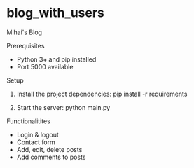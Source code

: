 # blog_with_users
Mihai's Blog 

Prerequisites
- Python 3+ and pip installed
- Port 5000 available

Setup
1. Install the project dependencies:
pip install -r requirements

2. Start the server:
python main.py

Functionalitites
- Login & logout
- Contact form
- Add, edit, delete posts
- Add comments to posts
